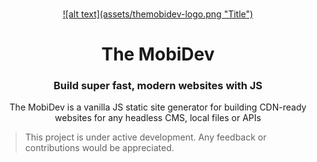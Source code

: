 <p align="center">
  <br>
  <a href="https://www.themobidev.org">
    ![alt text](assets/themobidev-logo.png "Title")
  </a>
</p>

<h1 align="center">The MobiDev</h1>
<h3 align="center">Build super fast, modern websites with JS</h3>
<p align="center">
The MobiDev is a vanilla JS static site generator for building CDN-ready websites for any headless CMS, local files or APIs
</p>

> This project is under active development. Any feedback or contributions would be appreciated.
